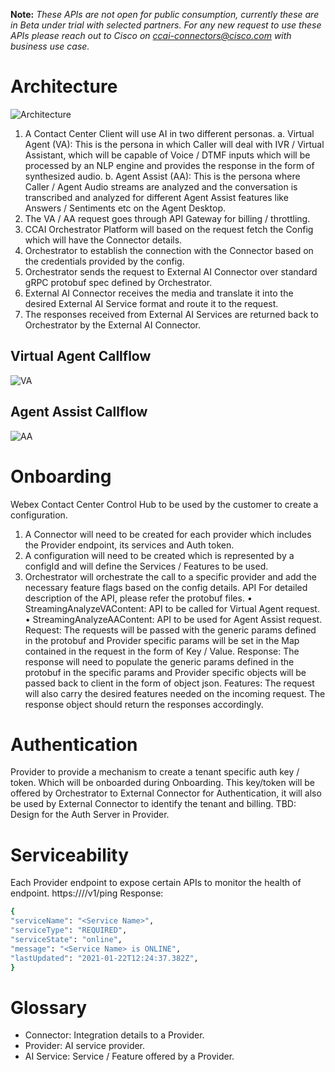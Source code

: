 **Note:** *These APIs are not open for public consumption, currently these are in Beta under trial with selected partners. For any new request to use these APIs please reach out to Cisco on [ccai-connectors@cisco.com](mailto:ccai-connectors@cisco.com) with business use case.*

# Architecture

![Architecture](https://user-images.githubusercontent.com/5176062/115956139-c2be9480-a518-11eb-9aa6-6906b070b00b.png)

1.	A Contact Center Client will use AI in two different personas.
a.	Virtual Agent (VA): This is the persona in which Caller will deal with IVR / Virtual Assistant, which will be capable of Voice / DTMF inputs which will be processed by an NLP engine and provides the response in the form of synthesized audio.
b.	Agent Assist (AA): This is the persona where Caller / Agent Audio streams are analyzed and the conversation is transcribed and analyzed for different Agent Assist features like Answers / Sentiments etc on the Agent Desktop.
2.	The VA / AA request goes through API Gateway for billing / throttling.
3.	CCAI Orchestrator Platform will based on the request fetch the Config which will have the Connector details.
4.	Orchestrator to establish the connection with the Connector based on the credentials provided by the config.
5.	Orchestrator sends the request to External AI Connector over standard gRPC protobuf spec defined by Orchestrator.
6.	External AI Connector receives the media and translate it into the desired External AI Service format and route it to the request.
7.	The responses received from External AI Services are returned back to Orchestrator by the External AI Connector.

## Virtual Agent Callflow
![VA](https://user-images.githubusercontent.com/5176062/116988874-a37cef80-acee-11eb-9123-bd7fa37373f0.jpg)

## Agent Assist Callflow
![AA](https://user-images.githubusercontent.com/5176062/116988897-ab3c9400-acee-11eb-8dd0-5bfe932a4acf.jpg)

# Onboarding
Webex Contact Center Control Hub to be used by the customer to create a configuration. 
1.	A Connector will need to be created for each provider which includes the Provider endpoint, its services and Auth token.
2.	A configuration will need to be created which is represented by a configId and will define the Services / Features to be used. 
3.	Orchestrator will orchestrate the call to a specific provider and add the necessary feature flags based on the config details.
API
For detailed description of the API, please refer the protobuf files.
•	StreamingAnalyzeVAContent: API to be called for Virtual Agent request.
•	StreamingAnalyzeAAContent: API to be used for Agent Assist request.
Request: The requests will be passed with the generic params defined in the protobuf and Provider specific params will be set in the Map contained in the request in the form of Key / Value.
Response: The response will need to populate the generic params defined in the protobuf in the specific params and Provider specific objects will be passed back to client in the form of object json.
Features: The request will also carry the desired features needed on the incoming request. The response object should return the responses accordingly.
# Authentication
Provider to provide a mechanism to create a tenant specific auth key / token. Which will be onboarded during Onboarding. This key/token will be offered by Orchestrator to External Connector for Authentication, it will also be used by External Connector to identify the tenant and billing.
TBD: Design for the Auth Server in Provider.
# Serviceability
Each Provider endpoint to expose certain APIs to monitor the health of endpoint.
https://<Service endpoint>/<service Name>/v1/ping
Response:
```sh
{
"serviceName": "<Service Name>",
"serviceType": "REQUIRED",
"serviceState": "online",
"message": "<Service Name> is ONLINE",
"lastUpdated": "2021-01-22T12:24:37.382Z",
}
```
# Glossary
* Connector: Integration details to a Provider.
* Provider: AI service provider.
* AI Service: Service / Feature offered by a Provider.
